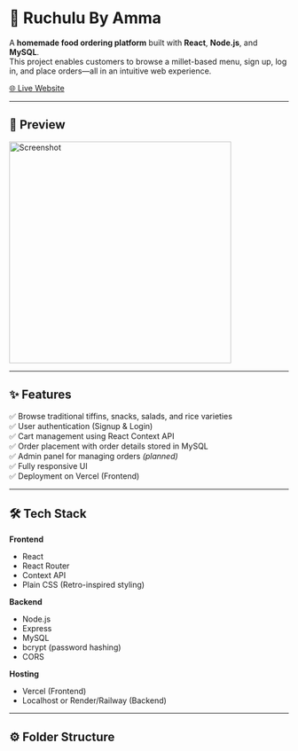 # 🌿 Ruchulu By Amma

A **homemade food ordering platform** built with **React**, **Node.js**, and **MySQL**.  
This project enables customers to browse a millet-based menu, sign up, log in, and place orders—all in an intuitive web experience.

[🌐 Live Website](https://ruchulu-by-amma.vercel.app)

---

## 📸 Preview

<img src="https://ruchulu-by-amma.vercel.app/assets/ragi-dosa.jpg" width="400" alt="Screenshot" />

---

## ✨ Features

✅ Browse traditional tiffins, snacks, salads, and rice varieties  
✅ User authentication (Signup & Login)  
✅ Cart management using React Context API  
✅ Order placement with order details stored in MySQL  
✅ Admin panel for managing orders *(planned)*  
✅ Fully responsive UI  
✅ Deployment on Vercel (Frontend)  

---

## 🛠️ Tech Stack

**Frontend**
- React
- React Router
- Context API
- Plain CSS (Retro-inspired styling)

**Backend**
- Node.js
- Express
- MySQL
- bcrypt (password hashing)
- CORS

**Hosting**
- Vercel (Frontend)
- Localhost or Render/Railway (Backend)

---

## ⚙️ Folder Structure

